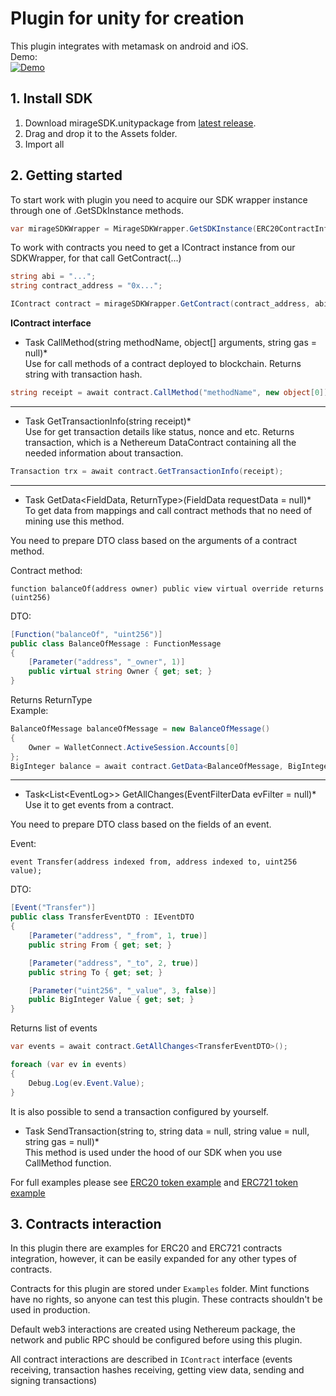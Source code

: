 # Plugin for unity for creation 

This plugin integrates with metamask on android and iOS.<br>
Demo:<br>
[![Demo](https://img.youtube.com/vi/y9ceLv43kCI/0.jpg)](https://www.youtube.com/watch?v=y9ceLv43kCI)

## 1. Install SDK

1) Download  mirageSDK.unitypackage from [latest release](https://github.com/Ankr-network/unity-web3/releases).
2) Drag and drop it to the Assets folder.
3) Import all 

## 2. Getting started

To start work with plugin you need to acquire our SDK wrapper instance through one of .GetSDkInstance methods.
```c#
var mirageSDKWrapper = MirageSDKWrapper.GetSDKInstance(ERC20ContractInformation.ProviderURL);
```

To work with contracts you need to get a IContract instance from our SDKWrapper, for that call GetContract(...)

```c#
string abi = "...";
string contract_address = "0x...";

IContract contract = mirageSDKWrapper.GetContract(contract_address, abi);
```

**IContract interface**

* Task<string> CallMethod(string methodName, object[] arguments, string gas = null)*<br>
Use for call methods of a contract deployed to blockchain.
Returns string with transaction hash.

```c#
string receipt = await contract.CallMethod("methodName", new object[0]);
```
---
* Task<Transaction> GetTransactionInfo(string receipt)*<br>
Use for get transaction details like status, nonce and etc.
Returns transaction, which is a Nethereum DataContract containing all the needed information about transaction. 

```c#
Transaction trx = await contract.GetTransactionInfo(receipt);
```
---
* Task<TReturnType> GetData<FieldData, ReturnType>(FieldData requestData = null)*<br>
To get data from mappings and call contract methods that no need of mining use this method.

You need to prepare DTO class based on the arguments of a contract method.

Contract method:
```sol
function balanceOf(address owner) public view virtual override returns (uint256)
```

DTO:
```c#
[Function("balanceOf", "uint256")]
public class BalanceOfMessage : FunctionMessage
{
	[Parameter("address", "_owner", 1)]
	public virtual string Owner { get; set; }
}
```

Returns ReturnType<br>
Example:
```c#
BalanceOfMessage balanceOfMessage = new BalanceOfMessage()
{
	Owner = WalletConnect.ActiveSession.Accounts[0]
};
BigInteger balance = await contract.GetData<BalanceOfMessage, BigInteger>(balanceOfMessage);
```
---
* Task<List<EventLog<TEvDto>>> GetAllChanges<EvDTO>(EventFilterData evFilter = null)*<br>
Use it to get events from a contract.

You need to prepare DTO class based on the fields of an event.

Event:
```sol
event Transfer(address indexed from, address indexed to, uint256 value);
```

DTO:
```c#
[Event("Transfer")]
public class TransferEventDTO : IEventDTO
{
	[Parameter("address", "_from", 1, true)]
	public string From { get; set; }

	[Parameter("address", "_to", 2, true)]
	public string To { get; set; }

	[Parameter("uint256", "_value", 3, false)]
	public BigInteger Value { get; set; }
}
```

Returns list of events

```c#
var events = await contract.GetAllChanges<TransferEventDTO>();

foreach (var ev in events)
{
	Debug.Log(ev.Event.Value);
}
```
It is also possible to send a transaction configured by yourself.
* Task<string> SendTransaction(string to, string data = null, string value = null, string gas = null)*<br>
This method is used under the hood of our SDK when you use CallMethod function.

For full examples please see [ERC20 token example](https://github.com/Ankr-network/unity-web3/blob/main/Assets/MirageSDK/Examples/Scripts/ERC20Example/ERC20Example.cs) and [ERC721 token example](https://github.com/Ankr-network/unity-web3/blob/main/Assets/MirageSDK/Examples/Scripts/ERC721Example/ERC721Example.cs)

## 3. Contracts interaction

In this plugin there are examples for ERC20 and ERC721 contracts integration, however, it can be easily expanded for any other types of contracts.

Contracts for this plugin are stored under `Examples` folder. Mint functions have no rights, so anyone can test this plugin. These contracts shouldn't be used in production.

Default web3 interactions are created using Nethereum package, the network and public RPC should be configured before using this plugin.

All contract interactions are described in `IContract` interface (events receiving, transaction hashes receiving, getting view data, sending and signing transactions)
